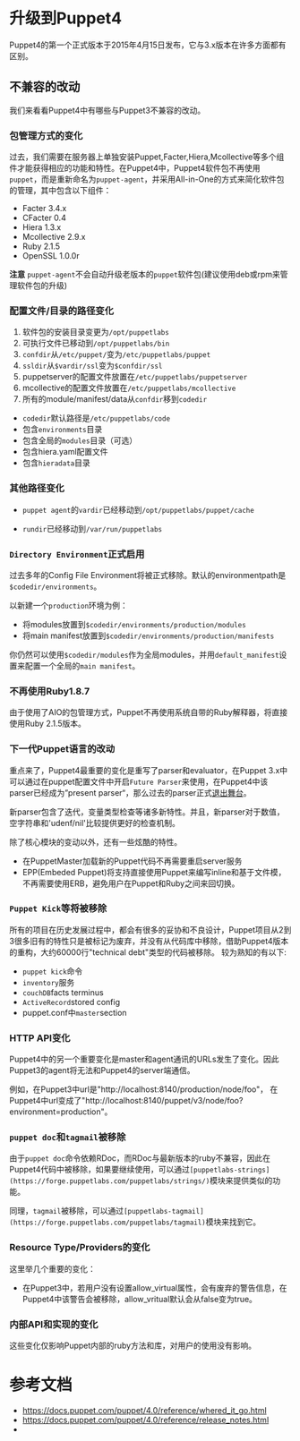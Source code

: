 # 升级到Puppet4

Puppet4的第一个正式版本于2015年4月15日发布，它与3.x版本在许多方面都有区别。

## 不兼容的改动

我们来看看Puppet4中有哪些与Puppet3不兼容的改动。

### 包管理方式的变化

过去，我们需要在服务器上单独安装Puppet,Facter,Hiera,Mcollective等多个组件才能获得相应的功能和特性。在Puppet4中，Puppet4软件包不再使用`puppet`，而是重新命名为`puppet-agent`，并采用All-in-One的方式来简化软件包的管理，其中包含以下组件：
 - Facter 3.4.x
 - CFacter 0.4
 - Hiera 1.3.x
 - Mcollective 2.9.x
 - Ruby 2.1.5
 - OpenSSL 1.0.0r

**注意**  `puppet-agent`不会自动升级老版本的`puppet`软件包(建议使用deb或rpm来管理软件包的升级)

### 配置文件/目录的路径变化

 1. 软件包的安装目录变更为`/opt/puppetlabs`
 3. 可执行文件已移动到`/opt/puppetlabs/bin`
 4. `confdir`从`/etc/puppet/`变为`/etc/puppetlabs/puppet`
 5. `ssldir`从`$vardir/ssl`变为`$confdir/ssl`
 6. puppetserver的配置文件放置在`/etc/puppetlabs/puppetserver`
 7. mcollective的配置文件放置在`/etc/puppetlabs/mcollective`
 8. 所有的module/manifest/data从`confdir`移到`codedir`
   - `codedir`默认路径是`/etc/puppetlabs/code`
   - 包含`environments`目录
   - 包含全局的`modules`目录（可选）
   - 包含hiera.yaml配置文件
   - 包含`hieradata`目录

### 其他路径变化

 - `puppet agent`的`vardir`已经移动到`/opt/puppetlabs/puppet/cache`

 - `rundir`已经移动到`/var/run/puppetlabs`

 
### `Directory Environment`正式启用

过去多年的Config File Environment将被正式移除。默认的environmentpath是`$codedir/environments`。

以新建一个`production`环境为例：
   - 将modules放置到`$codedir/environments/production/modules`
   - 将main manifest放置到`$codedir/environments/production/manifests`

你仍然可以使用`$codedir/modules`作为全局modules，并用`default_manifest`设置来配置一个全局的`main manifest`。


### 不再使用Ruby1.8.7

由于使用了AIO的包管理方式，Puppet不再使用系统自带的Ruby解释器，将直接使用Ruby 2.1.5版本。

### 下一代Puppet语言的改动

重点来了，Puppet4最重要的变化是重写了parser和evaluator，在Puppet 3.x中可以通过在puppet配置文件中开启`Future Parser`来使用，在Puppet4中该parser已经成为”present parser“，那么过去的parser正式[退出舞台](https://tickets.puppetlabs.com/browse/PUP-3274)。

新parser包含了迭代，变量类型检查等诸多新特性。并且，新parser对于数值，空字符串和'udenf/nil'比较提供更好的检查机制。

除了核心模块的变动以外，还有一些炫酷的特性。

 - 在PuppetMaster加载新的Puppet代码不再需要重启server服务
 - EPP(Embeded Puppet)将支持直接使用Puppet来编写inline和基于文件模，不再需要使用ERB，避免用户在Puppet和Ruby之间来回切换。

### `Puppet Kick`等将被移除

所有的项目在历史发展过程中，都会有很多的妥协和不良设计，Puppet项目从2到3很多旧有的特性只是被标记为废弃，并没有从代码库中移除，借助Puppet4版本的重构，大约60000行"technical debt"类型的代码被移除。
较为熟知的有以下:
 - `puppet kick`命令
 - `inventory`服务
 - `couchDB`facts terminus
 - `ActiveRecord`stored config
 - puppet.conf中`master`section


### HTTP API变化

Puppet4中的另一个重要变化是master和agent通讯的URLs发生了变化。因此Puppet3的agent将无法和Puppet4的server端通信。

例如，在Puppet3中url是"http://localhost:8140/production/node/foo"，
在Puppet4中url变成了"http://localhost:8140/puppet/v3/node/foo?environment=production"。

### `puppet doc`和`tagmail`被移除

由于`puppet doc`命令依赖RDoc，而RDoc与最新版本的ruby不兼容，因此在Puppet4代码中被移除，如果要继续使用，可以通过`[puppetlabs-strings](https://forge.puppetlabs.com/puppetlabs/strings/)`模块来提供类似的功能。

同理，`tagmail`被移除，可以通过`[puppetlabs-tagmail](https://forge.puppetlabs.com/puppetlabs/tagmail)`模块来找到它。


### Resource Type/Providers的变化

 这里举几个重要的变化：

 - 在Puppet3中，若用户没有设置allow_virtual属性，会有废弃的警告信息，在Puppet4中该警告会被移除，allow_vritual默认会从false变为true。


### 内部API和实现的变化

这些变化仅影响Puppet内部的ruby方法和库，对用户的使用没有影响。


# 参考文档

 - https://docs.puppet.com/puppet/4.0/reference/whered_it_go.html
 - https://docs.puppet.com/puppet/4.0/reference/release_notes.html
 - 



